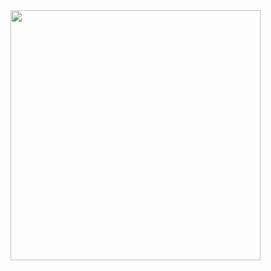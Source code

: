 <img src="https://github.com/hetgondaliya40/CORE_FLUTTER_PR.2-Designer/assets/132036737/6579e891-8881-40fe-86c0-96e1ccc78c08" width=400>
